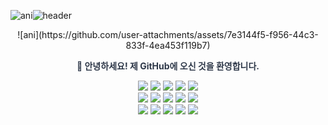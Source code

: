 ![ani](https://github.com/user-attachments/assets/41270c10-9016-4fad-80c2-159e647886c1)![header](https://capsule-render.vercel.app/api?type=waving&color=auto&height=280&section=header&text=HwanSeoPark&fontSize=90&animation=fadeIn&fontAlignY=35&colorBackground=E6FFFA)

<div align="center">
![ani](https://github.com/user-attachments/assets/7e3144f5-f956-44c3-833f-4ea453f119b7)

  <p style="color:#2D3748;">
    <b>🌱 안녕하세요! 제 GitHub에 오신 것을 환영합니다.</b><br>
  </p>
  
  <p>
    <img src="https://img.shields.io/badge/github-%23121011.svg?style=for-the-badge&logo=github&logoColor=white"/>
    <img src="https://img.shields.io/badge/java-%23ED8B00.svg?style=for-the-badge&logo=openjdk&logoColor=white"/>
    <img src="https://img.shields.io/badge/spring-%236DB33F.svg?style=for-the-badge&logo=spring&logoColor=white"/>
    <img src="https://img.shields.io/badge/react-%2320232a.svg?style=for-the-badge&logo=react&logoColor=%2361DAFB"/>
    <img src="https://img.shields.io/badge/React_Router-CA4245?style=for-the-badge&logo=react-router&logoColor=white"/>
    <br>
    <img src="https://img.shields.io/badge/docker-%230db7ed.svg?style=for-the-badge&logo=docker&logoColor=white"/>
    <img src="https://img.shields.io/badge/mysql-4479A1.svg?style=for-the-badge&logo=mysql&logoColor=white"/>
    <img src="https://img.shields.io/badge/Amazon%20S3-FF9900?style=for-the-badge&logo=amazons3&logoColor=white"/>
    <img src="https://img.shields.io/badge/Hibernate-59666C?style=for-the-badge&logo=Hibernate&logoColor=white"/>
    <img src="https://img.shields.io/badge/JWT-black?style=for-the-badge&logo=JSON%20web%20tokens"/>
    <br>
    <img src="https://img.shields.io/badge/IntelliJIDEA-000000.svg?style=for-the-badge&logo=intellij-idea&logoColor=white"/>
    <img src="https://img.shields.io/badge/Visual%20Studio%20Code-0078d7.svg?style=for-the-badge&logo=visual-studio-code&logoColor=white"/>
    <img src="https://img.shields.io/badge/vite-%23646CFF.svg?style=for-the-badge&logo=vite&logoColor=white"/>
    <img src="https://img.shields.io/badge/Notepad++-90E59A.svg?style=for-the-badge&logo=notepad%2b%2b&logoColor=black"/>
    <img src="https://img.shields.io/badge/markdown-%23000000.svg?style=for-the-badge&logo=markdown&logoColor=white"/>
  </p>

</div>
